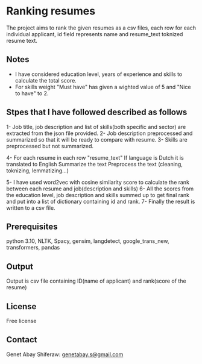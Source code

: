 # Ranking resumes
The project aims to rank the given resumes as a csv files, each row for each individual applicant, id field represents name and resume_text toknized resume text.


## Notes
- I have considered education level, years of experience and skills to calculate the total score.
- For skills weight "Must have" has given a wighted value of 5 and "Nice to have" to 2.

## Stpes that I have followed described as follows

1- Job title, job description and list of skills(both specific and sector) are extracted from the json file provided.
2- Job description preprocessed and summarized so that it will be ready to compare with resume.
3- Skills are preprocessed but not summarized.

4- For each resume in each row "resume_text" 
   If language is Dutch it is translated to English
   Summarize the text
   Preprocess the text (cleaning, toknizing, lemmatizing...)

5- I have used word2vec with cosine similarity score to calculate the rank between each resume and job(description and skills)
6- All the scores from the education level, job description and skills summed up to get final rank and put into a list of dictionary containing id and rank.
7- Finally the result is written to a csv file.

	
## Prerequisites
 
python 3.10, NLTK, Spacy, gensim, langdetect, google_trans_new, transformers, pandas

 	
 
## Output  
Output is csv file containing ID(name of applicant) and rank(score of the resume)
		
		
		
## License

Free license

## Contact

Genet Abay Shiferaw: genetabay.s@gmail.com
